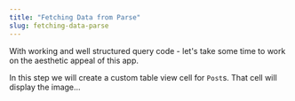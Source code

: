 ```yaml
---
title: "Fetching Data from Parse"
slug: fetching-data-parse
---
```


With working and well structured query code - let's take some time to work on
the aesthetic appeal of this app.

In this step we will create a custom table view cell for `Post`s. That cell will
display the image...
